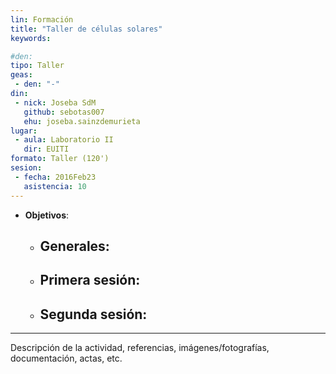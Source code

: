 ```yaml
---
lin: Formación
title: "Taller de células solares"
keywords:

#den:
tipo: Taller
geas:
 - den: "-"
din:
 - nick: Joseba SdM
   github: sebotas007
   ehu: joseba.sainzdemurieta
lugar:
 - aula: Laboratorio II
   dir: EUITI
formato: Taller (120')
sesion:
 - fecha: 2016Feb23
   asistencia: 10
---
```


- **Objetivos**:
  - Generales:
     -
  - Primera sesión:
     -
  - Segunda sesión:
     -

---

Descripción de la actividad, referencias, imágenes/fotografías, documentación, actas, etc.
